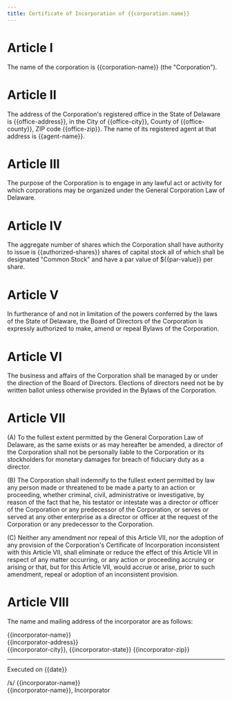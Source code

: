 ```yaml
---
title: Certificate of Incorporation of {{corporation.name}}
---
```


# Article I

The name of the corporation is {{corporation-name}} (the "Corporation").

# Article II

The address of the Corporation's registered office in the State of Delaware is {{office-address}}, in the City of {{office-city}}, County of {{office-county}}, ZIP code {{office-zip}}. The name of its registered agent at that address is {{agent-name}}.

# Article III

The purpose of the Corporation is to engage in any lawful act or activity for which corporations may be organized under the General Corporation Law of Delaware.

# Article IV

The aggregate number of shares which the Corporation shall have authority to issue is {{authorized-shares}} shares of capital stock all of which shall be designated "Common Stock" and have a par value of ${{par-value}} per share.

# Article V

In furtherance of and not in limitation of the powers conferred by the laws of the State of Delaware, the Board of Directors of the Corporation is expressly authorized to make, amend or repeal Bylaws of the Corporation.

# Article VI

The business and affairs of the Corporation shall be managed by or under the direction of the Board of Directors. Elections of directors need not be by written ballot unless otherwise provided in the Bylaws of the Corporation.

# Article VII

(A) To the fullest extent permitted by the General Corporation Law of Delaware, as the same exists or as may hereafter be amended, a director of the Corporation shall not be personally liable to the Corporation or its stockholders for monetary damages for breach of fiduciary duty as a director.

(B) The Corporation shall indemnify to the fullest extent permitted by law any person made or threatened to be made a party to an action or proceeding, whether criminal, civil, administrative or investigative, by reason of the fact that he, his testator or intestate was a director or officer of the Corporation or any predecessor of the Corporation, or serves or served at any other enterprise as a director or officer at the request of the Corporation or any predecessor to the Corporation.

(C) Neither any amendment nor repeal of this Article VII, nor the adoption of any provision of the Corporation's Certificate of Incorporation inconsistent with this Article VII, shall eliminate or reduce the effect of this Article VII in respect of any matter occurring, or any action or proceeding accruing or arising or that, but for this Article VII, would accrue or arise, prior to such amendment, repeal or adoption of an inconsistent provision.

# Article VIII

The name and mailing address of the incorporator are as follows:

{{incorporator-name}}  
{{incorporator-address}}  
{{incorporator-city}}, {{incorporator-state}} {{incorporator-zip}}

---

Executed on {{date}}

/s/ {{incorporator-name}}  
{{incorporator-name}}, Incorporator
